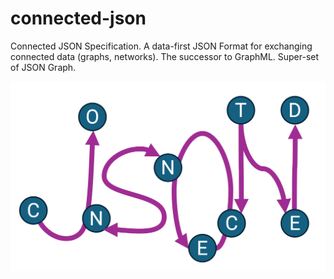 # connected-json
Connected JSON Specification. A data-first JSON Format for exchanging connected data (graphs, networks). The successor to GraphML. Super-set of JSON Graph.

![connected JSON logo](modules/ROOT/images/cj-logo.png)
